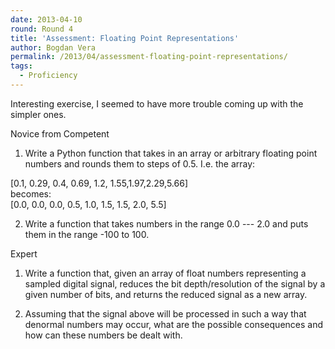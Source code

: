 ```yaml
---
date: 2013-04-10
round: Round 4
title: 'Assessment: Floating Point Representations'
author: Bogdan Vera
permalink: /2013/04/assessment-floating-point-representations/
tags:
  - Proficiency
---
```

Interesting exercise, I seemed to have more trouble coming up with the simpler ones.

Novice from Competent

1) Write a Python function that takes in an array or arbitrary floating point numbers and rounds them to steps of 0.5. I.e. the array:

[0.1, 0.29, 0.4, 0.69, 1.2, 1.55,1.97,2.29,5.66]  
becomes:  
[0.0, 0.0, 0.0, 0.5, 1.0, 1.5, 1.5, 2.0, 5.5]

2) Write a function that takes numbers in the range 0.0 --- 2.0 and puts them in the range -100 to 100.

Expert

1) Write a function that, given an array of float numbers representing a sampled digital signal, reduces the bit depth/resolution of the signal by a given number of bits, and returns the reduced signal as a new array.

2) Assuming that the signal above will be processed in such a way that denormal numbers may occur, what are the possible consequences and how can these numbers be dealt with.
